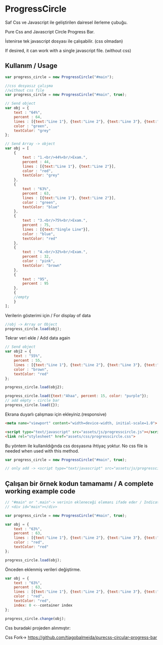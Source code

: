 # ProgressCircle

Saf Css ve Javascript ile geliştirilen dairesel ilerleme çubuğu.

Pure Css and Javascript Circle Progress Bar.

İstenirse tek javascript dosyası ile çalışabilir. (css olmadan)

If desired, it can work with a single javascript file. (without css)

Kullanım / Usage
------
```js
var progress_circle = new ProgressCircle("#main");
```
```js
//css dosyasız çalışma
//without css file
var progress_circle = new ProgressCircle("#main", true);
```
```js
// Send object
var obj = {
	text : "64%",
	percent : 64,
	lines : [{text:"Line 1"}, {text:"Line 2"}, {text:"Line 3"}, {text:"Line 4"}],
	color : "green",
	textColor: "grey"
};
```
```js
// Send Array -> object
var obj = [
	{
		text : "1.<br/>44%<br/>Exam.",
		percent : 44,
		lines : [{text:"Line 1"}, {text:"Line 2"}],
		color : "red",
		textColor: "grey"
	},
	{
		text : "63%",
		percent : 63,
		lines : [{text:"Line 1"}, {text:"Line 2"}],
		color : "green",
		textColor: "blue"
	},
	{
		text : "3.<br/>75%<br/>Exam.",
		percent : 75,
		lines : [{text:"Single Line"}],
		color : "blue",
		textColor: "red"
	},
	{
		text : "4.<br/>32%<br/>Exam.",
		percent : 32,
		color : "pink",
		textColor: "brown"
	},
	{
		text : "95",
		percent : 95
	},
	{
	//empty
	}
];
```
Verilerin gösterimi için / For display of data
```js
//obj -> Array or Object
progress_circle.load(obj);
```
Tekrar veri ekle / Add data again
```js
// Send object
var obj2 = {
	text : "55%",
	percent : 55,
	lines : [{text:"Line 1"}, {text:"Line 2"}, {text:"Line 3"}, {text:"Line 4"}],
	color : "brown",
	textColor: "red"
};

progress_circle.load(obj2);

progress_circle.load({text:"Ahaa", percent: 15, color: "purple"});
// add empty - circle bar
progress_circle.load({});
```
Ekrana duyarlı çalışması için ekleyiniz.(responsive)
```html
<meta name="viewport" content="width=device-width, initial-scale=1.0">
```
```html
<script type="text/javascript" src="assets/js/progresscircle.js"></script>
<link rel="stylesheet" href="assets/css/progresscircle.css">
```
Bu yöntem ile kullanıldığında css dosyasına ihtiyaç yoktur.
No css file is needed when used with this method.
```js
var progress_circle = new ProgressCircle("#main", true);

// only add -> <script type="text/javascript" src="assets/js/progresscircle.js"></script>
```
Çalışan bir örnek kodun tamamamı / A complete working example code
------
```js
// "#main" or ".main"-> verinin ekleneceği elemanı ifade eder / Indicates the element to which the data will be inserted.
// <div id="main"></div>

var progress_circle = new ProgressCircle("#main", true);

var obj = {
	text : "63%",
	percent : 63,
	lines : [{text:"Line 1"}, {text:"Line 2"}, {text:"Line 3"}, {text:"Line 4"}, {text:"Line 5"}],
	color : "red",
	textColor: "red"
};

progress_circle.load(obj);
```
Önceden eklenmiş verileri değiştirme.
```js
var obj = {
	text : "63%",
	percent : 63,
	lines : [{text:"Line 1"}, {text:"Line 2"}, {text:"Line 3"}, {text:"Line 4"}, {text:"Line 5"}],
	color : "red",
	textColor: "red",
	index: 0 <--container index
};

progress_circle.change(obj);
```

Css buradaki projeden alınmıştır:

Css Fork-> https://github.com/tiagobalmeida/purecss-circular-progress-bar
